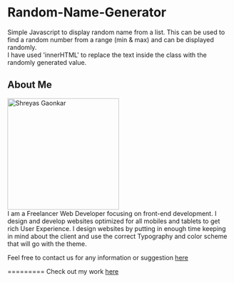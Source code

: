 # Random-Name-Generator
Simple Javascript to display random name from a list. This can be used to find a random number from a range (min & max) and can be displayed randomly.
<br />
I have used 'innerHTML' to replace the text inside the <span> class with the randomly generated value.

## About Me
<img src="http://beta.shreyasg.com/images/srg.png" width="250" alt="Shreyas Gaonkar"><br />
I am a Freelancer Web Developer focusing on front-end development. I design and develop websites optimized for all mobiles and tablets to get rich User Experience. I design websites by putting in enough time keeping in mind about the client and use the correct Typography and color scheme that will go with the theme.

Feel free to contact us for any information or suggestion [here](mailto:shreyas.gaonkar@yahoo.com)

=========
Check out my work <a href="shreyasg.com" alt="Shreyas Gaonkar">here</a>
